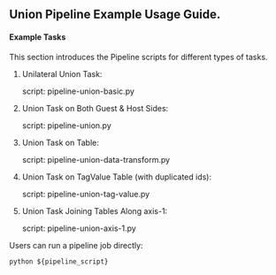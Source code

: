## Union Pipeline Example Usage Guide.

#### Example Tasks

This section introduces the Pipeline scripts for different types of tasks.

1. Unilateral Union Task:

    script: pipeline-union-basic.py

2.  Union Task on Both Guest & Host Sides:

    script: pipeline-union.py

3. Union Task on Table:

    script: pipeline-union-data-transform.py
    
4. Union Task on TagValue Table (with duplicated ids):
    
    script: pipeline-union-tag-value.py

5. Union Task Joining Tables Along axis-1:

   script: pipeline-union-axis-1.py

Users can run a pipeline job directly:

    python ${pipeline_script}